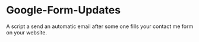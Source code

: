 # Google-Form-Updates
A script a send an automatic email after some one fills your contact me form on your website.

